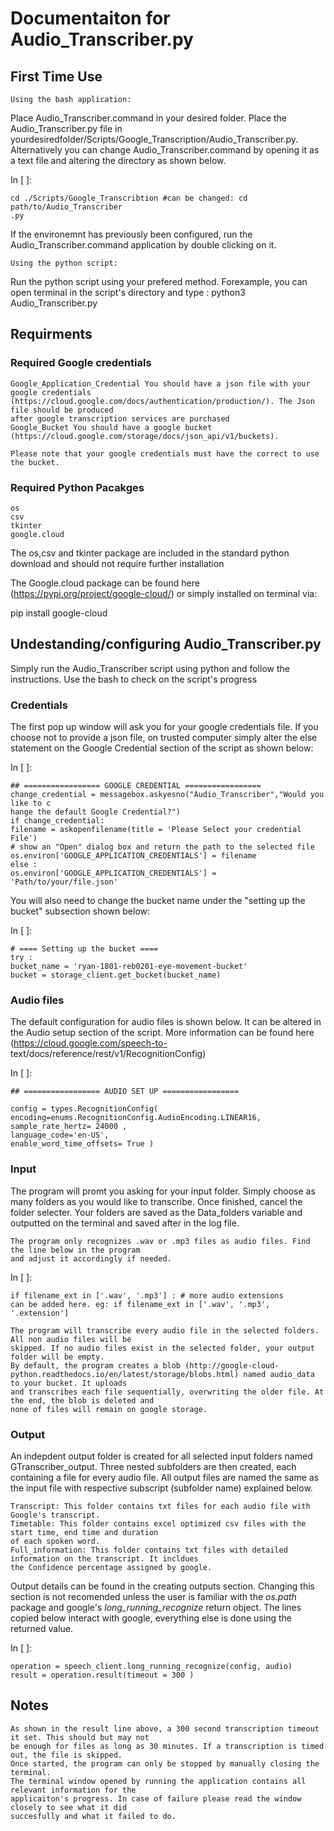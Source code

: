 # Documentaiton for Audio_Transcriber.py

## First Time Use

```
Using the bash application:
```
Place Audio_Transcriber.command in your desired folder. Place the Audio_Transcriber.py file in
yourdesiredfolder/Scripts/Google_Transcription/Audio_Transcriber.py. Alternatively you can change
Audio_Transcriber.command by opening it as a text file and altering the directory as shown below.

In [ ]:

```
cd ./Scripts/Google_Transcribtion #can be changed: cd path/to/Audio_Transcriber
.py
```
If the environemnt has previously been configured, run the Audio_Transcriber.command application by
double clicking on it.

```
Using the python script:
```
Run the python script using your prefered method. Forexample, you can open terminal in the script's
directory and type : python3 Audio_Transcriber.py


## Requirments

### Required Google credentials

```
Google_Application_Credential You should have a json file with your google credentials
(https://cloud.google.com/docs/authentication/production/). The Json file should be produced
after google transcription services are purchased
Google_Bucket You should have a google bucket
(https://cloud.google.com/storage/docs/json_api/v1/buckets).
```
```
Please note that your google credentials must have the correct to use the bucket.
```
### Required Python Pacakges

```
os
csv
tkinter
google.cloud
```
The os,csv and tkinter package are included in the standard python download and should not require further
installation

The Google.cloud package can be found here (https://pypi.org/project/google-cloud/) or simply installed on
terminal via:

pip install google-cloud

## Undestanding/configuring Audio_Transcriber.py

Simply run the Audio_Transcriber script using python and follow the instructions. Use the bash to check on
the script's progress

### Credentials

The first pop up window will ask you for your google credentials file. If you choose not to provide a json file,
on trusted computer simply alter the else statement on the Google Credential section of the script as shown
below:


In [ ]:

```
## ================= GOOGLE CREDENTIAL =================
change_credential = messagebox.askyesno("Audio_Transcriber","Would you like to c
hange the default Google Credential?")
if change_credential:
filename = askopenfilename(title = 'Please Select your credential File')
# show an "Open" dialog box and return the path to the selected file
os.environ['GOOGLE_APPLICATION_CREDENTIALS'] = filename
else :
os.environ['GOOGLE_APPLICATION_CREDENTIALS'] = 'Path/to/your/file.json'
```
You will also need to change the bucket name under the "setting up the bucket" subsection shown below:

In [ ]:

```
# ==== Setting up the bucket ====
try :
bucket_name = 'ryan-1801-reb0201-eye-movement-bucket'
bucket = storage_client.get_bucket(bucket_name)
```
### Audio files

The default configuration for audio files is shown below. It can be altered in the Audio setup section of the
script. More information can be found here (https://cloud.google.com/speech-to-
text/docs/reference/rest/v1/RecognitionConfig)

In [ ]:

```
## ================= AUDIO SET UP =================
```
```
config = types.RecognitionConfig(
encoding=enums.RecognitionConfig.AudioEncoding.LINEAR16,
sample_rate_hertz= 24000 ,
language_code='en-US',
enable_word_time_offsets= True )
```

### Input

The program will promt you asking for your input folder. Simply choose as many folders as you would like to
transcribe. Once finished, cancel the folder selecter. Your folders are saved as the Data_folders variable and
outputted on the terminal and saved after in the log file.

```
The program only recognizes .wav or .mp3 files as audio files. Find the line below in the program
and adjust it accordingly if needed.
```
In [ ]:

```
if filename_ext in ['.wav', '.mp3'] : # more audio extensions
can be added here. eg: if filename_ext in ['.wav', '.mp3', '.extension']
```
```
The program will transcribe every audio file in the selected folders. All non audio files will be
skipped. If no audio files exist in the selected folder, your output folder will be empty.
By default, the program creates a blob (http://google-cloud-
python.readthedocs.io/en/latest/storage/blobs.html) named audio_data to your bucket. It uploads
and transcribes each file sequentially, overwriting the older file. At the end, the blob is deleted and
none of files will remain on google storage.
```
### Output

An indepdent output folder is created for all selected input folders named GTranscriber_output. Three nested
subfolders are then created, each containing a file for every audio file. All output files are named the same as
the input file with respective subscript (subfolder name) explained below.

```
Transcript: This folder contains txt files for each audio file with Google's transcript.
Timetable: This folder contains excel optimized csv files with the start time, end time and duration
of each spoken word.
Full_information: This folder contains txt files with detailed information on the transcript. It incldues
the Confidence percentage assigned by google.
```
Output details can be found in the creating outputs section. Changing this section is not recomended unless
the user is familiar with the _os.path_ package and google's _long_running_recognize_ return object. The lines
copied below interact with google, everything else is done using the returned value.

In [ ]:

```
operation = speech_client.long_running_recognize(config, audio)
result = operation.result(timeout = 300 )
```

## Notes

```
As shown in the result line above, a 300 second transcription timeout it set. This should but may not
be enough for files as long as 30 minutes. If a transcription is timed out, the file is skipped.
Once started, the program can only be stopped by manually closing the terminal.
The terminal window opened by running the application contains all relevant information for the
applicaiton's progress. In case of failure please read the window closely to see what it did
succesfully and what it failed to do.
```

